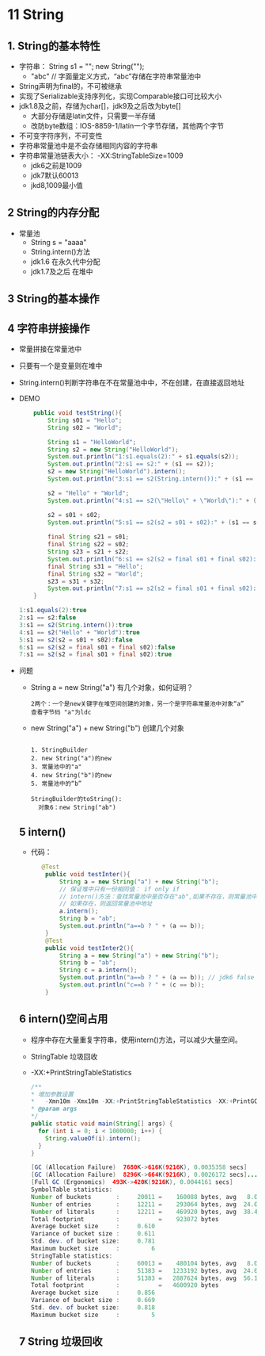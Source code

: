 # 11 String



## 1. String的基本特性

* 字符串： String s1 = ""; new String("");
  * "abc" // 字面量定义方式，“abc”存储在字符串常量池中
* String声明为final的，不可被继承
* 实现了Serializable支持序列化，实现Comparable接口可比较大小
* jdk1.8及之前，存储为char[]，jdk9及之后改为byte[]
  * 大部分存储是latin文件，只需要一半存储
  * 改防byte数组：IOS-8859-1/latin一个字节存储，其他两个字节
* 不可变字符序列，不可变性
* 字符串常量池中是不会存储相同内容的字符串
* 字符串常量池链表大小： -XX:StringTableSize=1009 
  * jdk6之前是1009
  * jdk7默认60013 
  * jkd8,1009最小值

## 2 String的内存分配

* 常量池
  * String s = "aaaa"
  * String.intern()方法
  * jdk1.6 在永久代中分配
  * jdk1.7及之后 在堆中

## 3 String的基本操作

## 4 字符串拼接操作

* 常量拼接在常量池中

* 只要有一个是变量则在堆中

* String.intern()判断字符串在不在常量池中中，不在创建，在直接返回地址

* DEMO

  ```java 
      public void testString(){
          String s01 = "Hello";
          String s02 = "World";
  
          String s1 = "HelloWorld";
          String s2 = new String("HelloWorld");
          System.out.println("1:s1.equals(2):" + s1.equals(s2));
          System.out.println("2:s1 == s2:" + (s1 == s2));
          s2 = new String("HelloWorld").intern();
          System.out.println("3:s1 == s2(String.intern()):" + (s1 == s2));
  
          s2 = "Hello" + "World";
          System.out.println("4:s1 == s2(\"Hello\" + \"World\"):" + (s1 == s2));
  
          s2 = s01 + s02;
          System.out.println("5:s1 == s2(s2 = s01 + s02):" + (s1 == s2));
        
          final String s21 = s01;
          final String s22 = s02;
          String s23 = s21 + s22;
          System.out.println("6:s1 == s2(s2 = final s01 + final s02):" + (s1 == s23));
          final String s31 = "Hello";
          final String s32 = "World";
          s23 = s31 + s32;
          System.out.println("7:s1 == s2(s2 = final s01 + final s02):" + (s1 == s23));
      }
  ```

  ```java 
  1:s1.equals(2):true
  2:s1 == s2:false
  3:s1 == s2(String.intern()):true
  4:s1 == s2("Hello" + "World"):true
  5:s1 == s2(s2 = s01 + s02):false
  6:s1 == s2(s2 = final s01 + final s02):false
  7:s1 == s2(s2 = final s01 + final s02):true
  ```

* 问题

  * String a = new String("a") 有几个对象，如何证明？

    ```
    2两个：一个是new关键字在堆空间创建的对象，另一个是字符串常量池中对象“a”
    查看字节码 "a"为ldc
    ```

  * new String("a") + new String("b") 创建几个对象

    ```
    
    1. StringBuilder
    2. new String("a")的new
    3. 常量池中的"a"
    4. new String("b")的new
    5. 常量池中的“b”
    
    StringBuilder的toString():
      对象6：new String("ab")
    
    ```

  ## 5 intern()

  * 代码：

    ```java 
       @Test
        public void testInter(){
            String a = new String("a") + new String("b");
            // 保证堆中只有一份相同值： if only if
            // intern()方法：查找常量池中是否存在"ab",如果不存在，则常量池中分配索引指向堆中已有对象“ab”地址
            // 如果存在，则返回常量池中地址
            a.intern();
            String b = "ab";
            System.out.println("a==b ? " + (a == b));
        }
        @Test
        public void testInter2(){
            String a = new String("a") + new String("b");
            String b = "ab";
            String c = a.intern();
            System.out.println("a==b ? " + (a == b)); // jdk6 false  jdk7及以后 true
            System.out.println("c==b ? " + (c == b));
        }
    ```

  ## 6 intern()空间占用

  * 程序中存在大量重复字符串，使用intern()方法，可以减少大量空间。

  *  StringTable 垃圾回收

    * -XX:+PrintStringTableStatistics

      ```java
      /**
      * 增加参数设置
      *   -Xmn10m -Xmx10m -XX:+PrintStringTableStatistics -XX:+PrintGC
      * @param args
      */
      public static void main(String[] args) {
        for (int i = 0; i < 1000000; i++) {
          String.valueOf(i).intern();
        }
      }
      
      [GC (Allocation Failure)  7680K->616K(9216K), 0.0035358 secs]
      [GC (Allocation Failure)  8296K->664K(9216K), 0.0026172 secs]...
      [Full GC (Ergonomics)  493K->420K(9216K), 0.0044161 secs]
      SymbolTable statistics:
      Number of buckets       :     20011 =    160088 bytes, avg   8.000
      Number of entries       :     12211 =    293064 bytes, avg  24.000
      Number of literals      :     12211 =    469920 bytes, avg  38.483
      Total footprint         :           =    923072 bytes
      Average bucket size     :     0.610
      Variance of bucket size :     0.611
      Std. dev. of bucket size:     0.781
      Maximum bucket size     :         6
      StringTable statistics:
      Number of buckets       :     60013 =    480104 bytes, avg   8.000
      Number of entries       :     51383 =   1233192 bytes, avg  24.000
      Number of literals      :     51383 =   2887624 bytes, avg  56.198
      Total footprint         :           =   4600920 bytes
      Average bucket size     :     0.856
      Variance of bucket size :     0.669
      Std. dev. of bucket size:     0.818
      Maximum bucket size     :         5
      ```

    ## 7 String 垃圾回收

